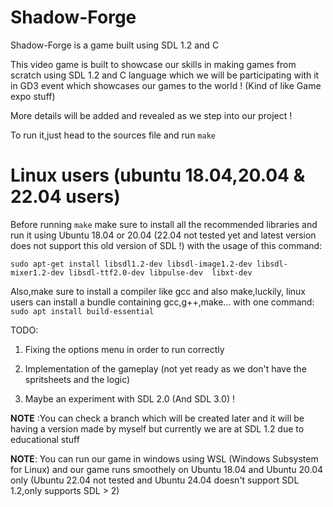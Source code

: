 # Shadow-Forge
Shadow-Forge is a game built using SDL 1.2 and C

This video game is built to showcase our skills in making games from scratch using SDL 1.2 and C language which we will be participating with it in GD3 event which showcases our games to the world ! (Kind of like Game expo stuff)

More details will be added and revealed as we step into our project !

To run it,just head to the sources file and run `make` 


# Linux users (ubuntu 18.04,20.04 & 22.04 users)
Before running `make` make sure to install all the recommended libraries and run it using Ubuntu 18.04 or 20.04 (22.04 not tested yet and latest version does not support this old version of SDL !) with the usage of this command:

`sudo apt-get install libsdl1.2-dev libsdl-image1.2-dev libsdl-mixer1.2-dev libsdl-ttf2.0-dev libpulse-dev 
libxt-dev`


Also,make sure to install a compiler like gcc and also make,luckily, linux users can install a bundle containing gcc,g++,make... with one command: `sudo apt install build-essential`

TODO:

1. Fixing the options menu in order to run correctly

2. Implementation of the gameplay (not yet ready as we don't have the spritsheets and the logic)

3. Maybe an experiment with SDL 2.0 (And SDL 3.0) !     

**NOTE** :You can check a branch which will be created later and it will be having a version made by myself but currently we are at SDL 1.2 due to educational stuff 

**NOTE**: You can run our game in windows using WSL (Windows Subsystem for Linux) and our game runs smoothely on Ubuntu 18.04 and Ubuntu 20.04 only (Ubuntu 22.04 not tested and Ubuntu 24.04 doesn't support SDL 1.2,only supports SDL > 2)


